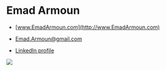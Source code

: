# Emad Armoun

* [www.EmadArmoun.com](http://www.EmadArmoun.com)

* [Emad.Armoun@gmail.com](Emad.Armoun@gmail.com)

* [LinkedIn profile](https://www.linkedin.com/in/em-it/)

![](http://www.armoun.com/wp-content/uploads/2020/01/EmIT3.jpg)
